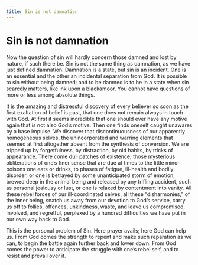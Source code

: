 ```yaml
---
title: Sin is not damnation
---
```

# Sin is not damnation

Now the question of sin will hardly concern those damned and lost by
nature, if such there be. Sin is not the same thing as damnation, as we
have just defined damnation. Damnation is a state, but sin is an
incident. One is an essential and the other an incidental separation
from God. It is possible to sin without being damned; and to be damned
is to be in a state when sin scarcely matters, like ink upon a
blackamoor. You cannot have questions of more or less among absolute
things.

It is the amazing and distressful discovery of every believer so soon as
the first exaltation of belief is past, that one does not remain always
in touch with God. At first it seems incredible that one should ever
have any motive again that is not also God’s motive. Then one finds
oneself caught unawares by a base impulse. We discover that
discontinuousness of our apparently homogeneous selves, the
unincorporated and warring elements that seemed at first altogether
absent from the synthesis of conversion. We are tripped up by
forgetfulness, by distraction, by old habits, by tricks of appearance.
There come dull patches of existence; those mysterious obliterations of
one’s finer sense that are due at times to the little minor poisons one
eats or drinks, to phases of fatigue, ill-health and bodily disorder, or
one is betrayed by some unanticipated storm of emotion, brewed deep in
the animal being and released by any trifling accident, such as personal
jealousy or lust, or one is relaxed by contentment into vanity. All
these rebel forces of our ill-coordinated selves, all these
“disharmonies,” of the inner being, snatch us away from our devotion
to God’s service, carry us off to follies, offences, unkindness, waste,
and leave us compromised, involved, and regretful, perplexed by a
hundred difficulties we have put in our own way back to God.

This is the personal problem of Sin. Here prayer avails; here God can
help us. From God comes the strength to repent and make such reparation
as we can, to begin the battle again further back and lower down. From
God comes the power to anticipate the struggle with one’s rebel self,
and to resist and prevail over it.
